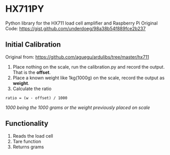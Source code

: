 # HX711PY
Python library for the HX711 load cell amplifier and Raspberry Pi
Original Code: https://gist.github.com/underdoeg/98a38b54f889fce2b237

## Initial Calibration
Original from: https://github.com/aguegu/ardulibs/tree/master/hx711

1. Place nothing on the scale, run the calibration.py and record the output. That is the **offset**.
2. Place a known weight like 1kg(1000g) on the scale, record the output as **weight**.
3. Calculate the ratio
```
ratio = (w - offset) / 1000
```
*1000 being the 1000 grams or the weight previously placed on scale*

## Functionality
1. Reads the load cell 
2. Tare function
3. Returns grams
